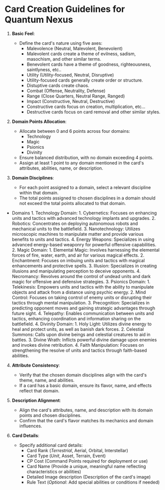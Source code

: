 # Card Creation Guidelines for Quantum Nexus

1. **Basic Feel**:
   - Define the card's nature using five axes:
     - Malevolence (Neutral, Malevolent, Benevolent)
      - Malevolent cards create a theme of evilness, sadism, masochism, and other similar terms.
      - Benevolent cards have a theme of goodness, righteousness, saintlyness, etc..
     - Utility (Utility-focused, Neutral, Disruptive)
      - Utility-focused cards generally create order or structure.
      - Distuptive cards create chaos.
     - Combat (Offense, Neutrality, Defense)
     - Range (Close Quarters, Neutral Range, Ranged)
     - Impact (Constructive, Neutral, Destructive)
      - Constructive cards focus on creation, multiplication, etc...
      - Destructive cards focus on card removal and other similar styles.

2. **Domain Points Allocation**:
   - Allocate between 0 and 6 points across four domains:
     - Technology
     - Magic
     - Psionics
     - Divinity
   - Ensure balanced distribution, with no domain exceeding 4 points.
   - Assign at least 1 point to any domain mentioned in the card's attributes, abilities, name, or description.

3. **Domain Disciplines**:
   - For each point assigned to a domain, select a relevant discipline within that domain.
   - The total points assigned to chosen disciplines in a domain should not exceed the total points allocated to that domain.
  - Domains
        1. Technology Domain:
            1. Cybernetics: Focuses on enhancing units and tactics with advanced technology implants and upgrades.
            2. Robotics: Concentrates on deploying autonomous robots and mechanical units to the battlefield.
            3. Nanotechnology: Utilizes microscopic machines to manipulate matter and provide various benefits to units and tactics.
            4. Energy Weapons: Specializes in using advanced energy-based weaponry for powerful offensive capabilities.
        2. Magic Domain:
            1. Elemental Magic: Involves harnessing the elemental forces of fire, water, earth, and air for various magical effects.
            2. Enchantment: Focuses on imbuing units and tactics with magical enhancements and protective spells.
            3. Illusion: Specializes in creating illusions and manipulating perception to deceive opponents.
            4. Necromancy: Revolves around the control of undead units and dark magic for offensive and defensive strategies.
        3. Psionics Domain:
            1. Telekinesis: Empowers units and tactics with the ability to manipulate objects and attack from a distance using psychic energy.
            2. Mind Control: Focuses on taking control of enemy units or disrupting their tactics through mental manipulation.
            3. Precognition: Specializes in predicting opponent moves and gaining strategic advantages through future sight.
            4. Telepathy: Enables communication between units and tactics, enhancing coordination and information sharing on the battlefield.
        4. Divinity Domain:
            1. Holy Light: Utilizes divine energy to heal and protect units, as well as banish dark forces.
            2. Celestial Summons: Calls upon divine beings and celestial creatures to aid in battles.
            3. Divine Wrath: Inflicts powerful divine damage upon enemies and invokes divine retribution.
            4. Faith Manipulation: Focuses on strengthening the resolve of units and tactics through faith-based abilities.

4. **Attribute Consistency**:
   - Verify that the chosen domain disciplines align with the card's theme, name, and abilities.
   - If a card has a basic domain, ensure its flavor, name, and effects reflect that domain.

5. **Description Alignment**:
   - Align the card's attributes, name, and description with its domain points and chosen disciplines.
   - Confirm that the card's flavor matches its mechanics and domain influences.

6. **Card Details**:
   - Specify additional card details:
     - Card Rank (*Terrestrial*, Aerial, Orbital, Interstellar)
     - Card Type (*Unit*, Asset, Terrain, Event)
     - CP Cost (Command Points required for deployment or use)
     - Card Name (Provide a unique, meaningful name reflecting characteristics or abilities)
     - Detailed Image description (Description of the card's image)
     - Rule Text (*Optional*: Add special abilities or conditions if needed)